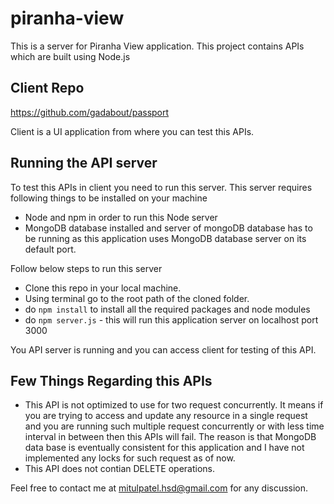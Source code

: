 # piranha-view
This is a server for Piranha View application. This project contains APIs which are built using Node.js 

## Client Repo
https://github.com/gadabout/passport

Client is a UI application from where you can test this APIs.

## Running the API server

To test this APIs in client you need to run this server.
This server requires following things to be installed on your machine
* Node and npm in order to run this Node server
* MongoDB database installed and server of mongoDB database has to be running as this application uses MongoDB database server on its default port.
 
Follow below steps to run this server
* Clone this repo in your local machine. 
* Using terminal go to the root path of the cloned folder.
* do `npm install` to install all the required packages and node modules
* do `npm server.js` - this will run this application server on localhost port 3000

You API server is running and you can access client for testing of this API.

## Few Things Regarding this APIs
* This API is not optimized to use for two request concurrently. It means if you are trying to access and update any resource in a single request and you are running such multiple request concurrently or with less time interval in between then this APIs will fail. The reason is that MongoDB data base is eventually consistent for this application and I have not implemented any locks for such request as of now.
* This API does not contian DELETE operations.


Feel free to contact me at mitulpatel.hsd@gmail.com for any discussion.
